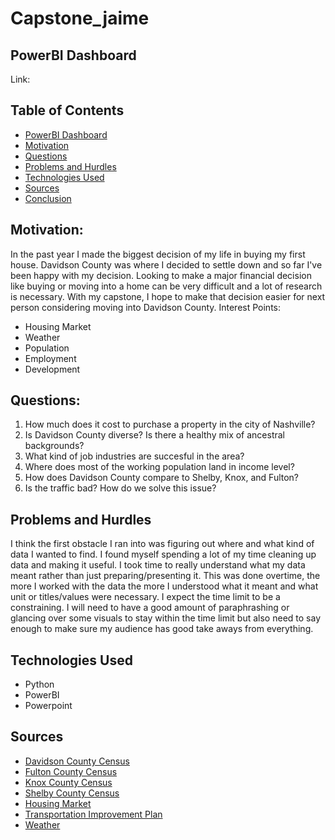 # Capstone_jaime

## PowerBI Dashboard
Link: 



## Table of Contents
* [PowerBI Dashboard](#Tableau-dashboard)
* [Motivation](#motivation)
* [Questions](#questions)
* [Problems and Hurdles](#problems-and-hurdles)
* [Technologies Used](#technologies-used)
* [Sources](#sources)
* [Conclusion](#conclusion)

## Motivation:
In the past year I made the biggest decision of my life in buying my first house. Davidson County was where I decided to settle down and so far I've been happy with my decision. Looking to make a major financial decision like buying or moving into a home can be very difficult and a lot of research is necessary. With my capstone, I hope to make that decision easier for next person considering moving into Davidson County.
Interest Points:
- Housing Market
- Weather
- Population
- Employment
- Development



## Questions:
1) How much does it cost to purchase a property in the city of Nashville?
2) Is Davidson County diverse? Is there a healthy mix of ancestral backgrounds?
3) What kind of job industries are succesful in the area?
4) Where does most of the working population land in income level?
5) How does Davidson County compare to Shelby, Knox, and Fulton?
6) Is the traffic bad? How do we solve this issue?




## Problems and Hurdles
I think the first obstacle I ran into was figuring out where and what kind of data I wanted to find. I found myself spending a lot of my time cleaning up data and making it useful. I took time to really understand what my data meant rather than just preparing/presenting it. This was done overtime, the more I worked with the data the more I understood what it meant and what unit or titles/values were necessary. I expect the time limit to be a constraining. I will need to have a good amount of paraphrashing or glancing over some visuals to stay within the time limit but also need to say enough to make sure my audience has good take aways from everything. 



## Technologies Used
- Python
- PowerBI
- Powerpoint


## Sources
- [Davidson County Census](https://data.census.gov/profile/Davidson_County,_Tennessee?g=050XX00US47037#populations-and-people)
- [Fulton County Census](https://data.census.gov/profile/Fulton_County,_Georgia?g=050XX00US13121)
- [Knox County Census](https://data.census.gov/profile/Knox_County,_Tennessee?g=050XX00US47093)
- [Shelby County Census](https://data.census.gov/profile/Shelby_County,_Tennessee?g=050XX00US47157)
- [Housing Market](https://www.zillow.com/research/data/)
- [Transportation Improvement Plan](https://datanashvillegov-nashville.hub.arcgis.com/maps/28ca2f7318ec49e993bdd4183a52ea7c/about)
- [Weather](https://www.timeanddate.com/weather/usa/nashville/climate)